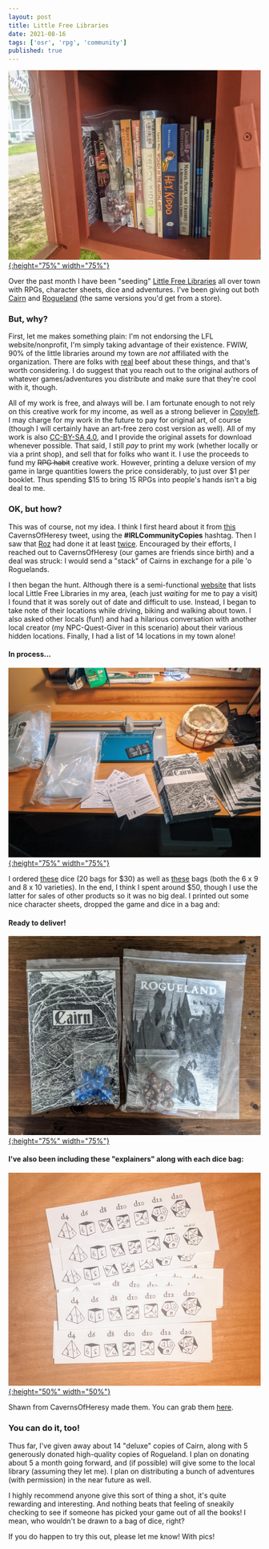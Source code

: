 ```yaml
---
layout: post
title: Little Free Libraries
date: 2021-08-16
tags: ['osr', 'rpg', 'community']
published: true
---
```


[![Alt text](/img/little-free-libraries/little_free_library4.jpg "click to embiggen"){:height="75%" width="75%"}](/img/little-free-libraries/little_free_library4.jpg)

Over the past month I have been "seeding" [Little Free Libraries](https://littlefreelibrary.org) all over town with RPGs, character sheets, dice and adventures. I've been giving out both [Cairn](https://cairnrpg.com) and [Rogueland](https://www.cavernsofheresy.com/product/rogueland) (the same versions you'd get from a store).

### But, why?
First, let me makes something plain: I'm not endorsing the LFL website/nonprofit, I'm simply taking advantage of their existence. FWIW, 90% of the little libraries around my town are _not_ affiliated with the organization. There are folks with [real](https://www.cbc.ca/radio/asithappens/as-it-happens-thursday-edition-1.4099293/toronto-librarian-makes-her-case-against-little-free-libraries-1.4099601) beef about these things, and that's worth considering. I do suggest that you reach out to the original authors of whatever games/adventures you distribute and make sure that they're cool with it, though.

All of my work is free, and always will be. I am fortunate enough to not rely on this creative work for my income, as well as a strong believer in [Copyleft](https://en.wikipedia.org/wiki/Copyleft). I may charge for my work in the future to pay for original art, of course (though I will certainly have an art-free zero cost version as well). All of my work is also [CC-BY-SA 4.0](https://creativecommons.org/licenses/by-sa/4.0/deed.ast), and I provide the original assets for download whenever possible. That said, I still _pay_ to print my work (whether locally or via a print shop), and sell that for folks who want it. I use the proceeds to fund my ~~RPG habit~~ creative work. However, printing a deluxe version of my game in large quantities lowers the price considerably, to just over $1 per booklet. Thus spending $15 to bring 15 RPGs into people's hands isn't a big deal to me.

### OK, but how?
This was of course, not my idea. I think I first heard about it from [this](https://twitter.com/CavernsOfHeresy/status/1381273447909720067) CavernsOfHeresy tweet, using the **#IRLCommunityCopies** hashtag. Then I saw that [Roz](https://twitter.com/AllThingsTruly/status/1409201450090123267) had done it at least [twice](https://twitter.com/AllThingsTruly/status/1409881430977617930). Encouraged by their efforts, I reached out to CavernsOfHeresy (our games are friends since birth) and a deal was struck: I would send a "stack" of Cairns in exchange for a pile 'o Roguelands.

I then began the hunt. Although there is a semi-functional [website](https://littlefreelibrary.org/ourmap/) that lists local Little Free Libraries in my area, (each just _waiting_ for me to pay a visit) I found that it was sorely out of date and difficult to use. Instead, I began to take note of their locations while driving, biking and walking about town. I also asked other locals (fun!) and had a hilarious conversation with another local creator (my NPC-Quest-Giver in this scenario) about their various hidden locations. Finally, I had a list of 14 locations in my town alone!

#### In process...
[![Alt text](/img/little-free-libraries/little_free_library1.jpg "click to embiggen"){:height="75%" width="75%"}](/img/little-free-libraries/little_free_library1.jpg)

I ordered [these](https://www.amazon.com/dp/B01476QV14) dice (20 bags for $30) as well as [these](https://www.amazon.com/gp/product/B07XTDF6T8) bags (both the 6 x 9 and 8 x 10 varieties). In the end, I think I spent around $50, though I use the latter for sales of other products so it was no big deal. I printed out some nice character sheets, dropped the game and dice in a bag and:

#### Ready to deliver!
[![Alt text](/img/little-free-libraries/little_free_library3.jpg "click to embiggen"){:height="75%" width="75%"}](/img/little-free-libraries/little_free_library3.jpg)

#### I've also been including these "explainers" along with each dice bag:  
[![Alt text](/img/little-free-libraries/dice_explanations.jpg "click to embiggen"){:height="50%" width="50%"}](/img/little-free-libraries/dice_explanations.jpg)

Shawn from CavernsOfHeresy made them. You can grab them [here](https://drive.google.com/file/d/1FP7oiPOlXuMNchXE6rFHVsnt7-tOFBNo/view?usp=sharing).

### You can do it, too!
Thus far, I've given away about 14 "deluxe" copies of Cairn, along with 5 generously donated high-quality copies of Rogueland. I plan on donating about 5 a month going forward, and (if possible) will give some to the local library (assuming they let me). I plan on distributing a bunch of adventures (with permission) in the near future as well.

I highly recommend anyone give this sort of thing a shot, it's quite rewarding and interesting. And nothing beats that feeling of sneakily checking to see if someone has picked your game out of all the books! I mean, who wouldn't be drawn to a bag of dice, right?

If you do happen to try this out, please let me know! With pics!

